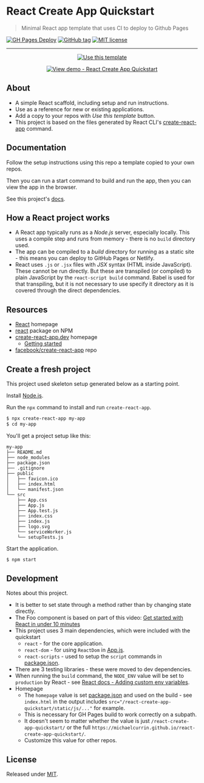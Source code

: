 # React Create App Quickstart
> Minimal React app template that uses CI to deploy to Github Pages

[![GH Pages Deploy](https://github.com/MichaelCurrin/react-create-app-quickstart/workflows/GH%20Pages%20Deploy/badge.svg)](https://github.com/MichaelCurrin/react-create-app-quickstart/actions)
[![GitHub tag](https://img.shields.io/github/tag/MichaelCurrin/react-create-app-quickstart)](https://github.com/MichaelCurrin/react-create-app-quickstart/tags/)
[![MIT license](https://img.shields.io/badge/License-MIT-blue.svg)](#license)

---

<div align="center">

[![Use this template](https://img.shields.io/badge/Use_this_template-2ea44f?style=for-the-badge)](https://github.com/MichaelCurrin/react-create-app-quickstart/generate)

[![View demo - React Create App Quickstart](https://img.shields.io/badge/View_demo-React%20Create%20App%20Quickstart-green?style=for-the-badge)](https://michaelcurrin.github.io/react-create-app-quickstart/)

</div>


## About

- A simple React scaffold, including setup and run instructions.
- Use as a reference for new or existing applications.
- Add a copy to your repos with _Use this template_ button.
- This project is based on the files generated by React CLI's [create-react-app](#create-a-fresh-project) command.


## Documentation

Follow the setup instructions using this repo a template copied to your own repos.

Then you can run a start command to build and run the app, then you can view the app in the browser.

See this project's [docs](/docs/README.md).


## How a React project works

- A React app typically runs as a _Node.js_ server, especially locally. This uses a compile step and runs from memory - there is no `build` directory used.
- The app can be compiled to a _build_ directory for running as a static site - this means you can deploy to GitHub Pages or Netlify.
- React uses `.js` or `.jsx` files with _JSX_ syntax (HTML inside JavaScript). These cannot be run directly. But these are transpiled (or compiled) to plain JavaScript by the `react-script build` command. Babel is used for that transpiling, but it is not necessary to use specify it directory as it is covered through the direct dependencies.


## Resources

- [React](https://reactjs.org/) homepage
- [react](https://www.npmjs.com/package/react) package on NPM
- [create-react-app.dev](https://create-react-app.dev/) homepage
    - [Getting started](https://create-react-app.dev/docs/getting-started/)
- [facebook/create-react-app](https://github.com/facebook/create-react-app) repo


## Create a fresh project

This project used skeleton setup generated below as a starting point.

Install [Node.js](https://gist.github.com/MichaelCurrin/aa1fc56419a355972b96bce23f3bccba).

Run the `npx` command to install and run `create-react-app`.

```sh
$ npx create-react-app my-app
$ cd my-app
```

You'll get a project setup like this:

```
my-app
├── README.md
├── node_modules
├── package.json
├── .gitignore
├── public
│   ├── favicon.ico
│   ├── index.html
│   └── manifest.json
└── src
    ├── App.css
    ├── App.js
    ├── App.test.js
    ├── index.css
    ├── index.js
    ├── logo.svg
    └── serviceWorker.js
    └── setupTests.js
```

Start the application.

```sh
$ npm start
```


## Development

Notes about this project.

- It is better to set state through a method rather than by changing state directly.
- The Foo component is based on part of this video: [Get started with React in under 10 minutes](https://youtu.be/K02AkMbV1HM)
- This project uses 3 main dependencies, which were included with the quickstart
    - `react` - for the core application.
    - `react-dom` - for using `ReactDom` in [App.js](/src/App.js).
    - `react-scripts` - used to setup the `script` commands in [package.json](/package.json).
- There are 3 testing libraries - these were moved to dev dependencies.
- When running the `build` command, the `NODE_ENV` value will be set to `production` by React - see [React docs - Adding custom env variables](https://create-react-app.dev/docs/adding-custom-environment-variables/).
- Homepage
    - The `homepage` value is set [package.json](/package.json) and used on the build - see `index.html` in the output includes `src="/react-create-app-quickstart/static/js/..."` for example.
    - This is necessary for GH Pages build to work correctly on a subpath.
    - It doesn't seem to matter whether the value is just `/react-create-app-quickstart/` or the full `https://michaelcurrin.github.io/react-create-app-quickstart/`.
    - Customize this value for other repos.


## License

Released under [MIT](/LICENSE).
